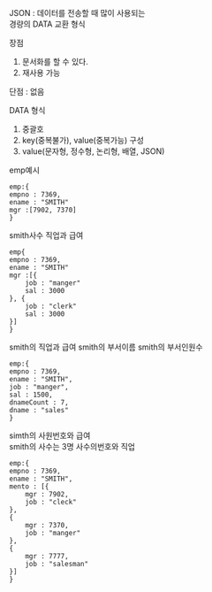 JSON : 데이터를 전송할 때 많이 사용되는  
경량의 DATA 교환 형식  

장점
1. 문서화를 할 수 있다.  
2. 재사용 가능  

단점 : 없음

DATA 형식
1. 중괄호
2. key(중복불가), value(중복가능) 구성
3. value(문자형, 정수형, 논리형, 배열, JSON)

emp예시

    emp:{
    empno : 7369,  
    ename : "SMITH"  
    mgr :[7902, 7370]
    }

smith사수 직업과 급여

    emp{  
    empno : 7369,  
    ename : "SMITH"  
    mgr :[{
        job : "manger"
        sal : 3000
    }, {
        job : "clerk"
        sal : 3000
    }]
    }

smith의 직업과 급여
smith의 부서이름
smith의 부서인원수

    emp:{
    empno : 7369,  
    ename : "SMITH",
    job : "manger",
    sal : 1500,
    dnameCount : 7,
    dname : "sales"
    }

simth의 사원번호와 급여  
smith의 사수는 3명 
사수의번호와 직업

    emp:{
    empno : 7369,  
    ename : "SMITH",
    mento : [{
        mgr : 7902,
        job : "cleck"
    },
    {
        mgr : 7370,
        job : "manger"
    },
    {
        mgr : 7777,
        job : "salesman"
    }]  
    }